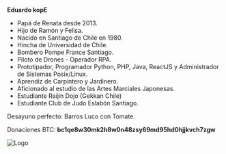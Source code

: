 **Eduardo kopE**
- Papá de Renata desde 2013.
- Hijo de Ramón y Felisa.
- Nacido en Santiago de Chile en 1980.
- Hincha de Universidad de Chile.
- Bombero Pompe France Santiago.
- Piloto de Drones - Operador RPA.
- Prototipador, Programador Python, PHP, Java, ReactJS y Administrador de Sistemas Posix/Linux.
- Aprendiz de Carpintero y Jardinero.
- Aficionado al estudio de las Artes Marciales Japonesas.
- Estudiante Raijin Dojo (Gekkan Chile)
- Estudiante Club de Judo Eslabón Santiago.

Desayuno perfecto: Barros Luco con Tomate.

Donaciones BTC: **bc1qe8w30mk2h8w0n48zsy69md95hd0hjjkvch7zgw**

![Logo]("https://web.kope.cl/images/kp_logo.jpg")

<!---
edokope4/edokope4 is a ✨ special ✨ repository because its `README.md` (this file) appears on your GitHub profile.
You can click the Preview link to take a look at your changes.
--->
